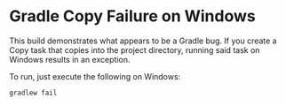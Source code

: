 Gradle Copy Failure on Windows
==============================

This build demonstrates what appears to be a Gradle bug. If you create a Copy task that copies into the project directory, running said task on Windows results in an exception.

To run, just execute the following on Windows:

    gradlew fail


